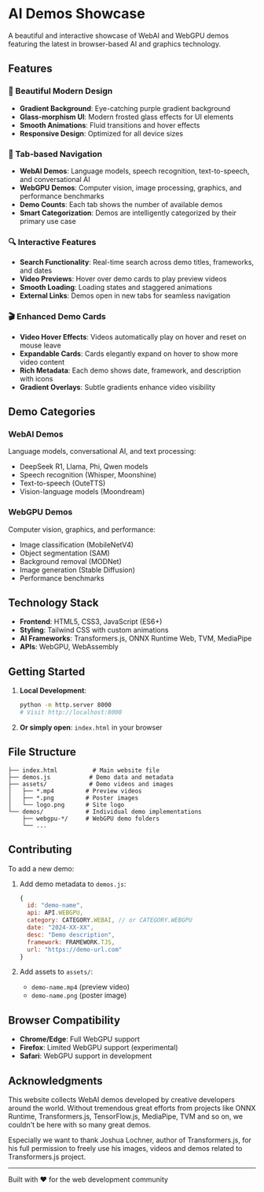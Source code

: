 # AI Demos Showcase

A beautiful and interactive showcase of WebAI and WebGPU demos featuring the latest in browser-based AI and graphics technology.

## Features

### 🎨 Beautiful Modern Design
- **Gradient Background**: Eye-catching purple gradient background
- **Glass-morphism UI**: Modern frosted glass effects for UI elements
- **Smooth Animations**: Fluid transitions and hover effects
- **Responsive Design**: Optimized for all device sizes

### 📱 Tab-based Navigation
- **WebAI Demos**: Language models, speech recognition, text-to-speech, and conversational AI
- **WebGPU Demos**: Computer vision, image processing, graphics, and performance benchmarks
- **Demo Counts**: Each tab shows the number of available demos
- **Smart Categorization**: Demos are intelligently categorized by their primary use case

### 🔍 Interactive Features
- **Search Functionality**: Real-time search across demo titles, frameworks, and dates
- **Video Previews**: Hover over demo cards to play preview videos
- **Smooth Loading**: Loading states and staggered animations
- **External Links**: Demos open in new tabs for seamless navigation

### 🎬 Enhanced Demo Cards
- **Video Hover Effects**: Videos automatically play on hover and reset on mouse leave
- **Expandable Cards**: Cards elegantly expand on hover to show more video content
- **Rich Metadata**: Each demo shows date, framework, and description with icons
- **Gradient Overlays**: Subtle gradients enhance video visibility

## Demo Categories

### WebAI Demos
Language models, conversational AI, and text processing:
- DeepSeek R1, Llama, Phi, Qwen models
- Speech recognition (Whisper, Moonshine)
- Text-to-speech (OuteTTS)
- Vision-language models (Moondream)

### WebGPU Demos  
Computer vision, graphics, and performance:
- Image classification (MobileNetV4)
- Object segmentation (SAM)
- Background removal (MODNet)
- Image generation (Stable Diffusion)
- Performance benchmarks

## Technology Stack

- **Frontend**: HTML5, CSS3, JavaScript (ES6+)
- **Styling**: Tailwind CSS with custom animations
- **AI Frameworks**: Transformers.js, ONNX Runtime Web, TVM, MediaPipe
- **APIs**: WebGPU, WebAssembly

## Getting Started

1. **Local Development**:
   ```bash
   python -m http.server 8000
   # Visit http://localhost:8000
   ```

2. **Or simply open**: `index.html` in your browser

## File Structure

```
├── index.html          # Main website file
├── demos.js           # Demo data and metadata  
├── assets/            # Demo videos and images
│   ├── *.mp4         # Preview videos
│   ├── *.png         # Poster images
│   └── logo.png      # Site logo
└── demos/            # Individual demo implementations
    ├── webgpu-*/     # WebGPU demo folders
    └── ...
```

## Contributing

To add a new demo:

1. Add demo metadata to `demos.js`:
   ```javascript
   {
     id: "demo-name",
     api: API.WEBGPU,
     category: CATEGORY.WEBAI, // or CATEGORY.WEBGPU
     date: "2024-XX-XX",
     desc: "Demo description",
     framework: FRAMEWORK.TJS,
     url: "https://demo-url.com"
   }
   ```

2. Add assets to `assets/`:
   - `demo-name.mp4` (preview video)
   - `demo-name.png` (poster image)

## Browser Compatibility

- **Chrome/Edge**: Full WebGPU support
- **Firefox**: Limited WebGPU support (experimental)
- **Safari**: WebGPU support in development

## Acknowledgments

This website collects WebAI demos developed by creative developers around the world. Without tremendous great efforts from projects like ONNX Runtime, Transformers.js, TensorFlow.js, MediaPipe, TVM and so on, we couldn't be here with so many great demos.

Especially we want to thank Joshua Lochner, author of Transformers.js, for his full permission to freely use his images, videos and demos related to Transformers.js project.

---

Built with ❤️ for the web development community